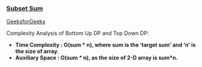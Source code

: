 ### [Subset Sum](https://www.youtube.com/watch?v=_gPcYovP7wc&list=PL_z_8CaSLPWekqhdCPmFohncHwz8TY2Go&index=7)  
[GeeksforGeeks](https://www.geeksforgeeks.org/subset-sum-problem-dp-25/)  

Complexity Analysis of Bottom Up DP and Top Down DP:    
* **Time Complexity : O(sum * n), where sum is the ‘target sum’ and ‘n’ is the size of array.**    
* **Auxiliary Space : O(sum * n), as the size of 2-D array is sum*n.**     
